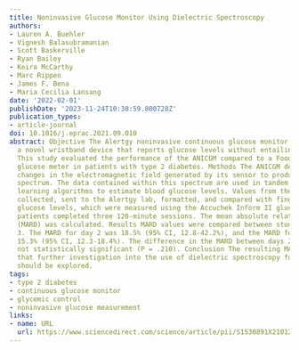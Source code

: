 ```yaml
---
title: Noninvasive Glucose Monitor Using Dielectric Spectroscopy
authors:
- Lauren A. Buehler
- Vignesh Balasubramanian
- Scott Baskerville
- Ryan Bailey
- Keira McCarthy
- Marc Rippen
- James F. Bena
- Maria Cecilia Lansang
date: '2022-02-01'
publishDate: '2023-11-24T10:38:59.800728Z'
publication_types:
- article-journal
doi: 10.1016/j.eprac.2021.09.010
abstract: Objective The Alertgy noninvasive continuous glucose monitor (ANICGM) is
  a novel wristband device that reports glucose levels without entailing skin puncture.
  This study evaluated the performance of the ANICGM compared to a Food and Drug Administration-approved
  glucose meter in patients with type 2 diabetes. Methods The ANICGM device measures
  changes in the electromagnetic field generated by its sensor to produce a dielectric
  spectrum. The data contained within this spectrum are used in tandem with machine
  learning algorithms to estimate blood glucose levels. Values from the ANICGM were
  collected, sent to the Alertgy lab, formatted, and compared with fingerstick blood
  glucose levels, which were measured using the Accuchek Inform II glucometer. Fifteen
  patients completed three 120-minute sessions. The mean absolute relative difference
  (MARD) was calculated. Results MARD values were compared between study days 2 and
  3. The MARD for day 2 was 18.5% (95% CI, 12.8-42.2%), and the MARD for day 3 was
  15.3% (95% CI, 12.3-18.4%). The difference in the MARD between days 2 and 3 was
  not statistically significant (P = .210). Conclusion The resulting MARDs suggest
  that further investigation into the use of dielectric spectroscopy for glucose monitoring
  should be explored.
tags:
- type 2 diabetes
- continuous glucose monitor
- glycemic control
- noninvasive glucose measurement
links:
- name: URL
  url: https://www.sciencedirect.com/science/article/pii/S1530891X21012404
---
```

